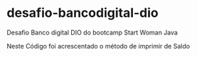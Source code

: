 # desafio-bancodigital-dio

Desafio Banco digital DIO do bootcamp  Start Woman Java

Neste Código foi acrescentado o método de imprimir de Saldo
